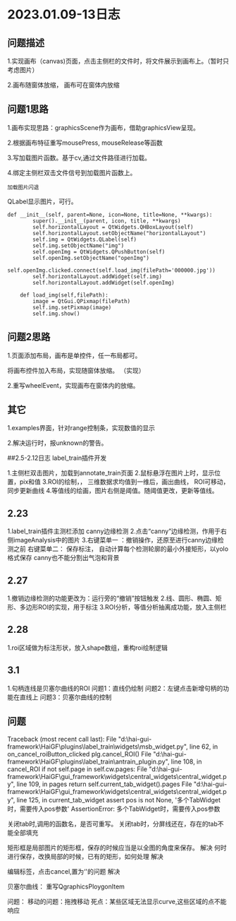 
# 2023.01.09-13日志

## 问题描述

1.实现画布（canvas)页面，点击主侧栏的文件时，将文件展示到画布上。（暂时只考虑图片）

2.画布随窗体放缩， 画布可在窗体内放缩

## 问题1思路

1.画布实现思路：graphicsScene作为画布，借助graphicsView呈现。

2.根据画布特征重写mousePress, mouseRelease等函数

3.写加载图片函数。基于cv,通过文件路径进行加载。

4.绑定主侧栏双击文件信号到加载图片函数上。

```
加载图片闪退
```



QLabel显示图片，可行。

```
def __init__(self, parent=None, icon=None, title=None, **kwargs):
        super().__init__(parent, icon, title, **kwargs)
        self.horizontalLayout = QtWidgets.QHBoxLayout(self)
        self.horizontalLayout.setObjectName("horizontalLayout")
        self.img = QtWidgets.QLabel(self)
        self.img.setObjectName("img")
        self.openImg = QtWidgets.QPushButton(self)
        self.openImg.setObjectName("openImg")
        self.openImg.clicked.connect(self.load_img(filePath='000000.jpg'))
        self.horizontalLayout.addWidget(self.img)
        self.horizontalLayout.addWidget(self.openImg)

    def load_img(self,filePath):
        image = QtGui.QPixmap(filePath)
        self.img.setPixmap(image)
        self.img.show()

```



## 问题2思路

1.页面添加布局，画布是单控件，任一布局都可。

将画布控件加入布局，实现随窗体放缩。 （实现）

2.重写wheelEvent，实现画布在窗体内的放缩。



## 其它

1.examples界面，针对range控制条，实现数值的显示

2.解决运行时，报unknown的警告。

##2.5-2.12日志
label_train插件开发

1.主侧栏双击图片，加载到annotate_train页面
2.鼠标悬浮在图片上时，显示位置，pix和值
3.ROI的绘制，， 三维数据求均值到一维后，画出曲线， ROI可移动，同步更新曲线
4.等值线的绘画，图片右侧是阈值。随阈值更改，更新等值线。

## 2.23
1.label_train插件主测栏添加   canny边缘检测
2.点击“canny”边缘检测，作用于右侧imageAnalysis中的图片
3.右键菜单一 ：撤销操作，还原至进行canny边缘检测之前
  右键菜单二： 保存标注， 自动计算每个检测轮廓的最小外接矩形，以yolo格式保存
canny也不能分割出气泡和背景

## 2.27
1.撤销边缘检测的功能更改为：运行旁的“撤销”按钮触发
2.线、圆形、椭圆、矩形、多边形ROI的实现，用于标注
3.ROI分析，等值分析抽离成功能，放入主侧栏

## 2.28
1.roi区域做为标注形状，放入shape数组，重构roi绘制逻辑

## 3.1
1.句柄连线是贝塞尔曲线的ROI
问题1：直线仍绘制
问题2：左键点击新增句柄的功能在直线上
问题3：贝塞尔曲线的控制

## 问题
Traceback (most recent call last):
  File "d:\hai-gui-framework\HaiGF\plugins\label_train\widgets\msb_widget.py", line 62, in on_cancel_roiButton_clicked
    plg.cancel_ROI()
  File "d:\hai-gui-framework\HaiGF\plugins\label_train\antrain_plugin.py", line 108, in cancel_ROI
    if not self.page in self.cw.pages:
  File "d:\hai-gui-framework\HaiGF\gui_framework\widgets\central_widgets\central_widget.py", line 109, in pages
    return self.current_tab_widget().pages
  File "d:\hai-gui-framework\HaiGF\gui_framework\widgets\central_widgets\central_widget.py", line 125, in current_tab_widget
    assert pos is not None, '多个TabWidget时，需要传入pos参数'
AssertionError: 多个TabWidget时，需要传入pos参数

关闭tab时,调用的函数名，是否可重写。
关闭tab时，分屏线还在，存在的tab不能全部填充

矩形框是局部图片的矩形框，保存的时候应当是以全图的角度来保存。 解决
何时进行保存，改换局部的时候，已有的矩形，如何处理            解决

编辑标签，点击cancel,置为‘'的问题  解决

贝塞尔曲线：  重写QgraphicsPloygonItem

问题：
移动的问题：拖拽移动
死点：某些区域无法显示curve,这些区域的点不能响应
